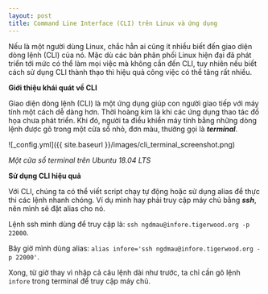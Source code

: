 ```yaml
---
layout: post
title: Command Line Interface (CLI) trên Linux và ứng dụng
---
```


Nếu là một người dùng Linux, chắc hẳn ai cũng ít nhiều biết đến giao diện dòng lệnh (CLI) của nó. Mặc dù các bản phân phối Linux hiện đại đã phát triển tới mức có thể làm mọi việc mà không cần đến CLI, tuy nhiên nếu biết cách sử dụng CLI thành thạo thì hiệu quả công việc có thể tăng rất nhiều.

**Giới thiệu khái quát về CLI**

Giao diện dòng lệnh (CLI) là một ứng dụng giúp con người giao tiếp với máy tính một cách dễ dàng hơn. Thời hoàng kim là khi các ứng dụng thao tác đồ họa chưa phát triển. Khi đó, người ta điều khiển máy tính bằng những dòng lệnh được gõ trong một cửa sổ nhỏ, đơn màu, thường gọi là **_terminal_**.

![_config.yml]({{ site.baseurl }}/images/cli_terminal_screenshot.png)

_Một cửa sổ terminal trên Ubuntu 18.04 LTS_

**Sử dụng CLI hiệu quả**

Với CLI, chúng ta có thể viết script chạy tự động hoặc sử dụng alias để thực thi các lệnh nhanh chóng. Ví dụ mình hay phải truy cập máy chủ bằng **_ssh_**, nên mình sẽ đặt alias cho nó.

Lệnh ssh mình dùng để truy cập là: `ssh ngdmau@infore.tigerwood.org -p 22000`.

Bây giờ mình dùng alias:
`alias infore='ssh ngdmau@infore.tigerwood.org -p 22000'`.

Xong, từ giờ thay vì nhập cả câu lệnh dài như trước, ta chỉ cần gõ lệnh `infore` trong terminal để truy cập máy chủ.

